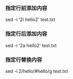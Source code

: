 ### 指定行前添加内容
sed -i '2i hello2' test.txt  
### 指定行后添加内容
sed -i '2a hello2' test.txt
### 指定行替换内容
sed -i 2/hello/#hello/g test.txt
